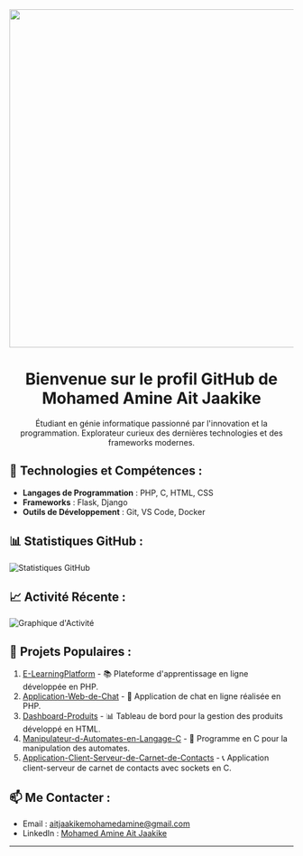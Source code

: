 <div align="center">
  <img src="https://media.giphy.com/media/26AHCjHrVqwYqElDG/giphy.gif" width="600"/>
  <h1>Bienvenue sur le profil GitHub de Mohamed Amine Ait Jaakike</h1>
  <p>Étudiant en génie informatique passionné par l'innovation et la programmation. Explorateur curieux des dernières technologies et des frameworks modernes.</p>
</div>

## 🚀 Technologies et Compétences :

- **Langages de Programmation** : PHP, C, HTML, CSS
- **Frameworks** : Flask, Django
- **Outils de Développement** : Git, VS Code, Docker

## 📊 Statistiques GitHub :

![Statistiques GitHub](https://github-readme-stats.vercel.app/api?username=VotreNom&show_icons=true&theme=radical)

## 📈 Activité Récente :

![Graphique d'Activité](https://activity-graph.herokuapp.com/graph?username=VotreNom&theme=react-dark)

## 💼 Projets Populaires :

1. [E-LearningPlatform](lien_vers_e-learning_platform) - 📚 Plateforme d'apprentissage en ligne développée en PHP.
2. [Application-Web-de-Chat](lien_vers_application_web_de_chat) - 💬 Application de chat en ligne réalisée en PHP.
3. [Dashboard-Produits](lien_vers_dashboard_produits) - 📊 Tableau de bord pour la gestion des produits développé en HTML.
4. [Manipulateur-d-Automates-en-Langage-C](lien_vers_manipulateur_automates_en_C) - 🤖 Programme en C pour la manipulation des automates.
5. [Application-Client-Serveur-de-Carnet-de-Contacts](lien_vers_application_client_serveur_contacts) - 📞 Application client-serveur de carnet de contacts avec sockets en C.

## 📫 Me Contacter :

- Email : [aitjaakikemohamedamine@gmail.com](mailto:aitjaakikemohamedamine@gmail.com)
- LinkedIn : [Mohamed Amine Ait Jaakike](https://shorturl.at/06vLx)

---

